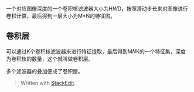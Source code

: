 一个对应图像深度的一个卷积核滤波器大小为H*W*D，按照滑动步长来对图像进行卷积计算，最后得到一层大小为M*N的特征图。
## 卷积层
可以通过K个卷积核滤波器来进行特征提取，最后得到M*N*K的一个特征集，深度为卷积核的数量，这个就叫做卷积层。

多个滤波器的叠加便成了卷积层。


> Written with [StackEdit](https://stackedit.io/).
<!--stackedit_data:
eyJoaXN0b3J5IjpbLTE2NzYwMTA4NF19
-->